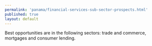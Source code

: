 ```yaml
--- 
permalink: 'panama/financial-services-sub-sector-prospects.html' 
published: true 
layout: default
---
```

Best opportunities are in the following sectors: trade and commerce, mortgages and consumer lending.
